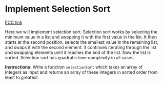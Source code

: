 # Implement Selection Sort

[FCC link](https://www.freecodecamp.org/learn/coding-interview-prep/algorithms/implement-selection-sort)

Here we will implement selection sort. Selection sort works by selecting the
minimum value in a list and swapping it with the first value in the list. It
then starts at the second position, selects the smallest value in the remaining
list, and swaps it with the second element. It continues iterating through the
list and swapping elements until it reaches the end of the list. Now the list is
sorted. Selection sort has quadratic time complexity in all cases.

**Instructions**: Write a function `selectionSort` which takes an array of
integers as input and returns an array of these integers in sorted order from
least to greatest.
